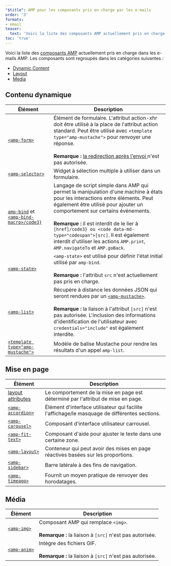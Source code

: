 ```yaml
---
"$title": AMP pour les composants pris en charge par les e-mails
order: '3'
formats:
- email
teaser:
  text: 'Voici la liste des composants AMP actuellement pris en charge dans les e-mails AMP. Les composants sont regroupés dans les catégories suivantes :'
toc: 'true'
---
```


<!--
This file is imported from https://github.com/ampproject/amphtml/blob/master/spec/email/amp-email-components.md.
Please do not change this file.
If you have found a bug or an issue please
have a look and request a pull request there.
-->

<!---
Copyright 2018 The AMP HTML Authors. All Rights Reserved.

Licensed under the Apache License, Version 2.0 (the "License");
you may not use this file except in compliance with the License.
You may obtain a copy of the License at

      http://www.apache.org/licenses/LICENSE-2.0

Unless required by applicable law or agreed to in writing, software
distributed under the License is distributed on an "AS-IS" BASIS,
WITHOUT WARRANTIES OR CONDITIONS OF ANY KIND, either express or implied.
See the License for the specific language governing permissions and
limitations under the License.
-->

Voici la liste des [composants AMP](https://amp.dev/documentation/components/?format=email) actuellement pris en charge dans les e-mails AMP. Les composants sont regroupés dans les catégories suivantes :

- [Dynamic Content](#dynamic-content)
- [Layout](#layout)
- [Media](#media)

## Contenu dynamique <a name="dynamic-content"></a>

Élément | Description
--- | ---
[`<amp-form>`](https://amp.dev/documentation/components/amp-form) | Élément de formulaire. L'attribut action-xhr doit être utilisé à la place de l'attribut action standard. Peut être utilisé avec `<template type="amp-mustache">` pour renvoyer une réponse. <br><br> **Remarque :** [la redirection après l'envoi ](https://amp.dev/documentation/components/amp-form/#redirecting-after-a-submission) n'est pas autorisée.
[`<amp-selector>`](https://amp.dev/documentation/components/amp-selector) | Widget à sélection multiple à utiliser dans un formulaire.
[`amp-bind`](https://amp.dev/documentation/components/amp-bind) et [`<amp-bind-macro>/code3}`](https://amp.dev/documentation/components/amp-bind#defining-macros-with-amp-bind-macro) | Langage de script simple dans AMP qui permet la manipulation d'une machine à états pour les interactions entre éléments. Peut également être utilisé pour ajouter un comportement sur certains événements.<br><br>**Remarque :** il est interdit de le lier à `[href]/code3} ou <code data-md-type="codespan">[src]`. Il est également interdit d'utiliser les actions `AMP.print`, `AMP.navigateTo` et `AMP.goBack`.
[`<amp-state>`](https://amp.dev/documentation/components/amp-bind#%3Camp-state%3E-specification) | `<amp-state>` est utilisé pour définir l'état initial utilisé par `amp-bind`.<br><br>**Remarque :** l'attribut `src` n'est actuellement pas pris en charge.
[`<amp-list>`](https://amp.dev/documentation/components/amp-list) | Récupère à distance les données JSON qui seront rendues par un [`<amp-mustache>`](https://amp.dev/documentation/components/amp-mustache).<br><br>**Remarque :** la liaison à l'attribut `[src]` n'est pas autorisée. L'inclusion des informations d'identification de l'utilisateur avec `credentials="include"` est également interdite.
[`<template type="amp-mustache">`](https://amp.dev/documentation/components/amp-mustache) | Modèle de balise Mustache pour rendre les résultats d'un appel `amp-list`.

## Mise en page <a name="layout"></a>

Élément | Description
--- | ---
[layout attributes](https://amp.dev/documentation/guides-and-tutorials/learn/amp-html-layout/#layout-attributes) | Le comportement de la mise en page est déterminé par l'attribut de mise en page.
[`<amp-accordion>`](https://amp.dev/documentation/components/amp-accordion) | Élément d'interface utilisateur qui facilite l'affichage/le masquage de différentes sections.
[`<amp-carousel>`](https://amp.dev/documentation/components/amp-carousel) | Composant d'interface utilisateur carrousel.
[`<amp-fit-text>`](https://amp.dev/documentation/components/amp-fit-text) | Composant d'aide pour ajuster le texte dans une certaine zone.
[`<amp-layout>`](https://amp.dev/documentation/components/amp-layout) | Conteneur qui peut avoir des mises en page réactives basées sur les proportions.
[`<amp-sidebar>`](https://amp.dev/documentation/components/amp-sidebar) | Barre latérale à des fins de navigation.
[`<amp-timeago>`](https://amp.dev/documentation/components/amp-timeago) | Fournit un moyen pratique de renvoyer des horodatages.

## Média <a name="media"></a>

Élément | Description
--- | ---
[`<amp-img>`](https://amp.dev/documentation/components/amp-img) | Composant AMP qui remplace `<img>`.<br><br>**Remarque :** la liaison à `[src]` n'est pas autorisée.
[`<amp-anim>`](https://amp.dev/documentation/components/amp-anim) | Intègre des fichiers GIF.<br><br>**Remarque :** la liaison à `[src]` n'est pas autorisée.
